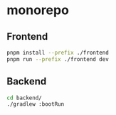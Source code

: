 # monorepo

## Frontend
```sh
pnpm install --prefix ./frontend
pnpm run --prefix ./frontend dev
```

## Backend
```sh
cd backend/
./gradlew :bootRun
```